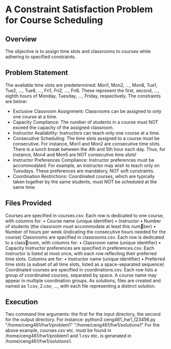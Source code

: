 # A Constraint Satisfaction Problem for Course Scheduling 

## Overview

The objective is to assign time slots and classrooms to courses while adhering to specified constraints.

## Problem Statement

The available time slots are predetermined: Mon1, Mon2, ..., Mon8, Tue1, Tue2, ..., Tue8, ..., Fri1, Fri2, ..., Fri8. 
These represent the first, second, ..., eighth hours of Monday, Tuesday, ..., Friday, respectively.
The constraints are below:
- Exclusive Classroom Assignment: Classrooms can be assigned to only one course at a time.
- Capacity Compliance: The number of students in a course must NOT exceed the capacity of the assigned classroom.
- Instructor Availability: Instructors can teach only one course at a time.
- Consecutive Scheduling: The time slots assigned to a course must be consecutive. For instance, Mon1 and Mon2 are consecutive time slots.
There is a lunch break between the 4th and 5th hour each day. Thus, for instance, Mon4 and Mon5 are NOT consecutive time slots!
- Instructor Preferences Compliance: Instructor preferences must be accommodated. For example, an instructor may wish to teach only on Tuesdays. These preferences are mandatory, NOT soft constraints.
- Coordination Restrictions: Coordinated courses, which are typically taken together by the same students, must NOT be scheduled at the same time.

## Files Provided  

Courses are specified in courses.csv. Each row is dedicated to one course, with columns for:
• Course name (unique identifier)
• Instructor
• Number of students (the classroom must accommodate at least this number)
• Number of hours per week (indicating the consecutive hours needed for the course)
Classrooms are specified in classrooms.csv. Each row is dedicated to a classroom, with columns for:
• Classroom name (unique identifier)
• Capacity
Instructor preferences are specified in preferences.csv. Each instructor is listed at most once, with each row reflecting their preferred time slots. Columns are for:
• Instructor name (unique identifier)
• Preferred time slots (a subset of all time slots, listed as a space-separated sequence)
Coordinated courses are specified in coordinations.csv. Each row lists a group of coordinated courses, separated by space. A course name may appear in multiple coordination groups.
As solutions, files are created and named as 1.csv, 2.csv, ..., with each file representing a distinct solution.

## Execution
Two command line arguments: the first for the input directory, the second for the output directory. For instance:
python3 ceng461_hw1_123456.py "/home/ceng461/hw1/problem1" "/home/ceng461/hw1/solutions1"
For the above example, courses.csv etc. must be found in /home/ceng461/hw1/problem1 and 1.csv etc. is generated in /home/ceng461/hw1/solutions1.
